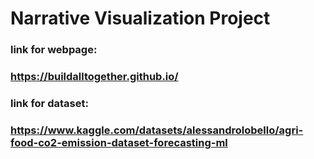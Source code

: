 # Narrative Visualization Project

### link for webpage:

### https://buildalltogether.github.io/


### link for dataset:

### https://www.kaggle.com/datasets/alessandrolobello/agri-food-co2-emission-dataset-forecasting-ml
